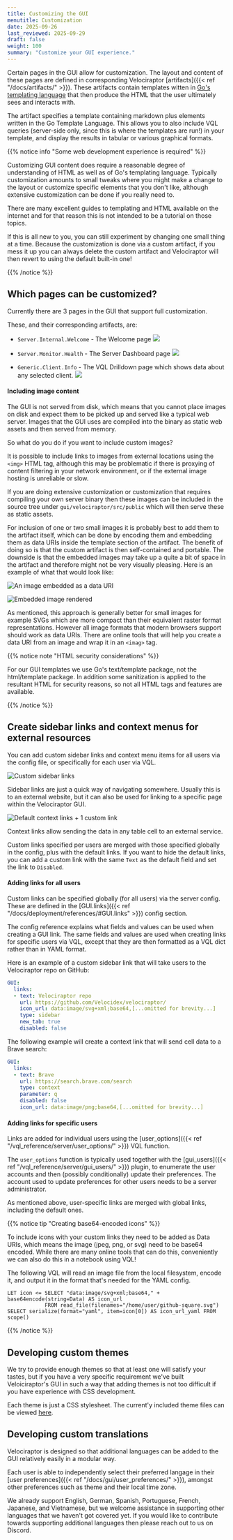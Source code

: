```yaml
---
title: Customizing the GUI
menutitle: Customization
date: 2025-09-26
last_reviewed: 2025-09-29
draft: false
weight: 100
summary: "Customize your GUI experience."
---
```


Certain pages in the GUI allow for customization. The layout and content of
these pages are defined in corresponding Velociraptor
[artifacts]({{< ref "/docs/artifacts/" >}}).
These artifacts contain templates witten in
[Go's templating language](https://pkg.go.dev/text/template)
that then produce the HTML that the user ultimately sees and interacts with.

The artifact specifies a template containing markdown plus elements written in
the Go Template Language. This allows you to also include VQL queries
(server-side only, since this is where the templates are run!) in your template,
and display the results in tabular or various graphical formats.

{{% notice info "Some web development experience is required" %}}

Customizing GUI content does require a reasonable degree of understanding of
HTML as well as of Go's templating language. Typically customization amounts to
small tweaks where you might make a change to the layout or customize specific
elements that you don't like, although extensive customization can be done if
you really need to.

There are many excellent guides to templating and HTML available on the internet
and for that reason this is not intended to be a tutorial on those topics.

If this is all new to you, you can still experiment by changing one small thing
at a time. Because the customization is done via a custom artifact, if you mess
it up you can always delete the custom artifact and Velociraptor will then
revert to using the default built-in one!

{{% /notice %}}

## Which pages can be customized?

Currently there are 3 pages in the GUI that support full customization.

These, and their corresponding artifacts, are:

- `Server.Internal.Welcome` - The Welcome page
  ![](welcome.png)

- `Server.Monitor.Health` - The Server Dashboard page
  ![](dashboard.png)

- `Generic.Client.Info` - The VQL Drilldown page which shows data about any
  selected client.
  ![](vql_drilldown.png)

#### Including image content

The GUI is not served from disk, which means that you cannot place images on
disk and expect them to be picked up and served like a typical web server.
Images that the GUI uses are compiled into the binary as static web assets and
then served from memory.

So what do you do if you want to include custom images?

It is possible to include links to images from external locations using the
`<img>` HTML tag, although this may be problematic if there is proxying of
content filtering in your network environment, or if the external image hosting
is unreliable or slow.

If you are doing extensive customization or customization that requires
compiling your own server binary then these images can be included in the source
tree under `gui/velociraptor/src/public` which will then serve these as static
assets.

For inclusion of one or two small images it is probably best to add them to the
artifact itself, which can be done by encoding them and embedding them as data
URIs inside the template section of the artifact. The benefit of doing so is
that the custom artifact is then self-contained and portable. The downside is
that the embedded images may take up a quite a bit of space in the artifact and
therefore might not be very visually pleasing. Here is an example of what that
would look like:

![An image embedded as a data URI](welcome2.png)

![Embedded image rendered](welcome3.png)

As mentioned, this approach is generally better for small images for example
SVGs which are more compact than their equivalent raster format representations.
However all image formats that modern browsers support should work as data URIs.
There are online tools that will help you create a data URI from an image and
wrap it in an `<imag>` tag.

{{% notice note "HTML security considerations" %}}

For our GUI templates we use Go's text/template package, not the html/template
package. In addition some sanitization is applied to the resultant HTML for
security reasons, so not all HTML tags and features are available.

{{% /notice %}}

## Create sidebar links and context menus for external resources

You can add custom sidebar links and context menu items for all users via the
config file, or specifically for each user via VQL.

![Custom sidebar links](sidebar_links.png)

Sidebar links are just a quick way of navigating somewhere. Usually this is to
an external website, but it can also be used for linking to a specific page
within the Velociraptor GUI.

![Default context links + 1 custom link](context_links.png)

Context links allow sending the data in any table cell to an external service.

Custom links specified per users are merged with those specified globally in the
config, plus with the default links. If you want to hide the default links, you
can add a custom link with the same `Text` as the default field and set the link
to `Disabled`.

#### Adding links for all users

Custom links can be specified globally (for all users) via the server config.
These are defined in the
[GUI.links]({{< ref "/docs/deployment/references/#GUI.links" >}})
config section.

The config reference explains what fields and values can be used when creating a
GUI link. The same fields and values are used when creating links for specific
users via VQL, except that they are then formatted as a VQL dict rather than in
YAML format.

Here is an example of a custom sidebar link that will take users to the
Velociraptor repo on GitHub:

```yaml
GUI:
  links:
  - text: Velociraptor repo
    url: https://github.com/Velocidex/velociraptor/
    icon_url: data:image/svg+xml;base64,[...omitted for brevity...]
    type: sidebar
    new_tab: true
    disabled: false
```

The following example will create a context link that will send cell data to
a Brave search:

```yaml
GUI:
  links:
  - text: Brave
    url: https://search.brave.com/search
    type: context
    parameter: q
    disabled: false
    icon_url: data:image/png;base64,[...omitted for brevity...]
```

#### Adding links for specific users

Links are added for individual users using the
[user_options]({{< ref "/vql_reference/server/user_options/" >}}) VQL function.

The `user_options` function is typically used together with the
[gui_users]({{< ref "/vql_reference/server/gui_users/" >}}) plugin, to enumerate
the user accounts and then (possibly conditionally) update their preferences.
The account used to update preferences for other users needs to be a server
administrator.

As mentioned above, user-specific links are merged with global links, including
the default ones.

{{% notice tip "Creating base64-encoded icons" %}}

To include icons with your custom links they need to be added as Data URIs,
which means the image (jpeg, png, or svg) need to be base64 encoded. While there
are many online tools that can do this, conveniently we can also do this in a
notebook using VQL!

The following VQL will read an image file from the local filesystem, encode it,
and output it in the format that's needed for the YAML config.

```vql
LET icon <= SELECT "data:image/svg+xml;base64," + base64encode(string=Data) AS icon_url
            FROM read_file(filenames="/home/user/github-square.svg")
SELECT serialize(format="yaml", item=icon[0]) AS icon_url_yaml FROM scope()
```

{{% /notice %}}

## Developing custom themes

We try to provide enough themes so that at least one will satisfy your tastes,
but if you have a very specific requirement we've built Veloiciraptor's GUI in
such a way that adding themes is not too difficult if you have experience with
CSS development.

Each theme is just a CSS stylesheet. The current'y included theme files can
be viewed
[here](https://github.com/Velocidex/velociraptor/tree/master/gui/velociraptor/src/themes.).

## Developing custom translations

Velociraptor is designed so that additional languages can be added to the GUI
relatively easily in a modular way.

Each user is able to independently select
their preferred langage in their
[user preferences]({{< ref "/docs/gui/user_preferences/" >}}),
amongst other preferences such as theme and their local time zone.

We already support English, German, Spanish, Portuguese, French, Japanese, and
Vietnamese, but we welcome assistance in supporting other languages that we
haven't got covered yet. If you would like to contribute towards supporting
additional languages then please reach out to us on Discord.



